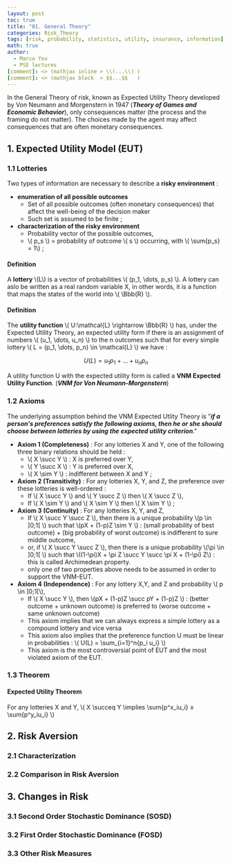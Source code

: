 ```yaml
---
layout: post
toc: true
title: "01. General Theory"
categories: Risk_Theory
tags: [risk, probability, statistics, utility, insurance, information]
math: true
author:
  - Marco You
  - PSE lectures
[comment]: <> (mathjax inline > \\(...\\) )
[comment]: <> (mathjax block  > $$...$$   )
---
```


In the General Theory of risk, known as Expected Utility Theory developed by Von Neumann and Morgenstern in 1947 (***Theory of Games and Economic Behavior***), only consequences matter (the process and the framing do not matter). The choices made by the agent may affect consequences that are often monetary consequences.

## 1. Expected Utility Model (EUT)

### 1.1 Lotteries

Two types of information are necessary to describe a **risky environment** :

- **enumeration of all possible outcomes**
  - Set of all possible outcomes (often monetary consequences) that affect the well-being of the decision maker
  - Such set is assumed to be finite ;
- **characterization of the risky environment**
  - Probability vector of the possible outcomes,
  - \\( p_s \\) = probability of outcome \\( s \\) occurring, with \\( \sum{p_s} = 1\\) ;

#### Definition
A **lottery** \\(L\\) is a vector of probabilities \\( (p_1, \dots, p_s) \\). A lottery can aslo be written as a real random variable X, in other words, it is a function that maps the states of the world into \\( \Bbb{R} \\).

#### Definition
The **utility function** \\( U:\mathcal{L} \rightarrow \Bbb{R} \\) has, under the Expected Utility Theory, an expected utility form if there is an assignment of numbers \\( (u_1, \dots, u_n) \\) to the n outcomes such that for every simple lottery \\( L = (p_1, \dots, p_n) \in \mathcal{L} \\) we have :

$$ U(L) = u_1p_1 + \dots + u_np_n $$ 

A utility function U with the expected utility form is called a **VNM Expected Utility Function**. (***VNM for Von Neumann-Morgenstern***)

### 1.2 Axioms

The underlying assumption behind the VNM Expected Utlity Theory is "***if a person's preferences satisfy the following axioms, then he or she should choose between lotteries by using the expected utility criterion***."

- **Axiom 1 (Completeness)** : For any lotteries X and Y, one of the following three binary relations should be held :
  - \\( X \succ Y \\) : X is preferred over Y,
  - \\( Y \succ X \\) : Y is preferred over X,
  - \\( X \sim Y \\) : indifferent between X and Y ;
- **Axiom 2 (Transitivity)** : For any lotteries X, Y, and Z, the preference over these lotteries is well-ordered :
  - If \\( X \succ Y \\) and \\( Y \succ Z \\) then \\( X \succ Z \\),
  - If \\( X \sim Y \\) and \\( X \sim Y \\) then \\( X \sim Y \\) ;
- **Axiom 3 (Continuity)** : For any lotteries X, Y, and Z,
  - If \\( X \succ Y \succ Z \\), then there is a unique probability \\(p \in ]0;1[ \\) such that \\(pX + (1-p)Z \sim Y \\) : (small probability of best outcome) + (big probability of worst outcome) is indifferent to sure middle outcome,
  - or, if \\( X \succ Y \succ Z \\), then there is a unique probability \\(\pi \in ]0;1[ \\) such that \\((1-\pi)X + \pi Z \succ Y \succ \pi X + (1-\pi) Z\\) : this is called Archimedean property.
  - only one of two properties above needs to be assumed in order to support the VNM-EUT.
- **Axiom 4 (Independence)** : For any lottery X,Y, and Z and probability \\( p \in ]0;1[\\),
  - If \\( X \succ Y \\), then \\(pX + (1-p)Z \succ pY + (1-p)Z \\) : (better outcome + unknown outcome) is preferred to (worse outcome + same unknown outcome)
  - This axiom implies that we can always express a simple lottery as a compound lottery and vice versa
  - This axiom also implies that the preference function U must be linear in probabilities : \\( U(L) = \sum_{i=1}^n{p_i u_i} \\)
  - This axiom is the most controversial point of EUT and the most violated axiom of the EUT.

### 1.3 Theorem

#### Expected Utility Theorem

For any lotteries X and Y, \\( X \succeq Y \implies \sum{p^x_iu_i} ≥ \sum{p^y_iu_i}  \\)

## 2. Risk Aversion

### 2.1 Characterization
### 2.2 Comparison in Risk Aversion

## 3. Changes in Risk

### 3.1 Second Order Stochastic Dominance (SOSD)
### 3.2 First Order Stochastic Dominance (FOSD)
### 3.3 Other Risk Measures